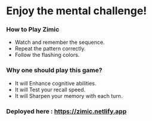# Enjoy the mental challenge!

### How to Play Zimic
- Watch and remember the sequence.
- Repeat the pattern correctly.
- Follow the flashing colors.

### Why one should play this game?
- It will Enhance cognitive abilities.
- It will Test your recall speed.
- It will Sharpen your memory with each turn.

### Deployed here : https://zimic.netlify.app

